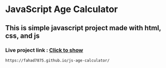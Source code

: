 
# JavaScript Age Calculator

## This is simple javascript project made with html, css, and js

### Live project link : [Click to show](https://fahad7875.github.io/js-age-calculator/)

`https://fahad7875.github.io/js-age-calculator/`
